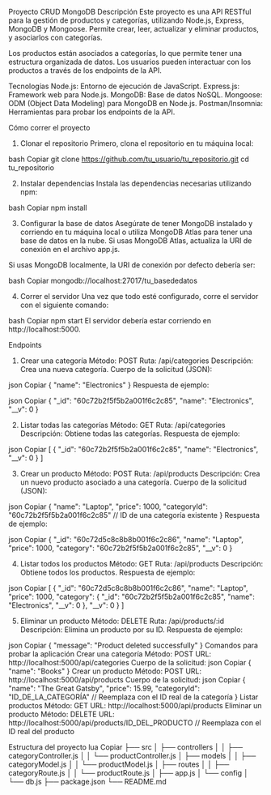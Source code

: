 

Proyecto CRUD MongoDB
Descripción
Este proyecto es una API RESTful para la gestión de productos y categorías, utilizando Node.js, Express, MongoDB y Mongoose. Permite crear, leer, actualizar y eliminar productos, y asociarlos con categorías.

Los productos están asociados a categorías, lo que permite tener una estructura organizada de datos. Los usuarios pueden interactuar con los productos a través de los endpoints de la API.

Tecnologías
Node.js: Entorno de ejecución de JavaScript.
Express.js: Framework web para Node.js.
MongoDB: Base de datos NoSQL.
Mongoose: ODM (Object Data Modeling) para MongoDB en Node.js.
Postman/Insomnia: Herramientas para probar los endpoints de la API.

Cómo correr el proyecto
1. Clonar el repositorio
Primero, clona el repositorio en tu máquina local:

bash
Copiar
git clone https://github.com/tu_usuario/tu_repositorio.git
cd tu_repositorio

2. Instalar dependencias
Instala las dependencias necesarias utilizando npm:

bash
Copiar
npm install

3. Configurar la base de datos
Asegúrate de tener MongoDB instalado y corriendo en tu máquina local o utiliza MongoDB Atlas para tener una base de datos en la nube. Si usas MongoDB Atlas, actualiza la URI de conexión en el archivo app.js.

Si usas MongoDB localmente, la URI de conexión por defecto debería ser:

bash
Copiar
mongodb://localhost:27017/tu_basededatos

4. Correr el servidor
Una vez que todo esté configurado, corre el servidor con el siguiente comando:

bash
Copiar
npm start
El servidor debería estar corriendo en http://localhost:5000.

Endpoints
1. Crear una categoría
Método: POST
Ruta: /api/categories
Descripción: Crea una nueva categoría.
Cuerpo de la solicitud (JSON):

json
Copiar
{
  "name": "Electronics"
}
Respuesta de ejemplo:

json
Copiar
{
  "_id": "60c72b2f5f5b2a001f6c2c85",
  "name": "Electronics",
  "__v": 0
}

2. Listar todas las categorías
Método: GET
Ruta: /api/categories
Descripción: Obtiene todas las categorías.
Respuesta de ejemplo:

json
Copiar
[
  {
    "_id": "60c72b2f5f5b2a001f6c2c85",
    "name": "Electronics",
    "__v": 0
  }
]

3. Crear un producto
Método: POST
Ruta: /api/products
Descripción: Crea un nuevo producto asociado a una categoría.
Cuerpo de la solicitud (JSON):

json
Copiar
{
  "name": "Laptop",
  "price": 1000,
  "categoryId": "60c72b2f5f5b2a001f6c2c85"  // ID de una categoría existente
}
Respuesta de ejemplo:

json
Copiar
{
  "_id": "60c72d5c8c8b8b001f6c2c86",
  "name": "Laptop",
  "price": 1000,
  "category": "60c72b2f5f5b2a001f6c2c85",
  "__v": 0
}

4. Listar todos los productos
Método: GET
Ruta: /api/products
Descripción: Obtiene todos los productos.
Respuesta de ejemplo:

json
Copiar
[
  {
    "_id": "60c72d5c8c8b8b001f6c2c86",
    "name": "Laptop",
    "price": 1000,
    "category": {
      "_id": "60c72b2f5f5b2a001f6c2c85",
      "name": "Electronics",
      "__v": 0
    },
    "__v": 0
  }
]

5. Eliminar un producto
Método: DELETE
Ruta: /api/products/:id
Descripción: Elimina un producto por su ID.
Respuesta de ejemplo:

json
Copiar
{
  "message": "Product deleted successfully"
}
Comandos para probar la aplicación
Crear una categoría
Método: POST
URL: http://localhost:5000/api/categories
Cuerpo de la solicitud:
json
Copiar
{
  "name": "Books"
}
Crear un producto
Método: POST
URL: http://localhost:5000/api/products
Cuerpo de la solicitud:
json
Copiar
{
  "name": "The Great Gatsby",
  "price": 15.99,
  "categoryId": "ID_DE_LA_CATEGORÍA"  // Reemplaza con el ID real de la categoría
}
Listar productos
Método: GET
URL: http://localhost:5000/api/products
Eliminar un producto
Método: DELETE
URL: http://localhost:5000/api/products/ID_DEL_PRODUCTO // Reemplaza con el ID real del producto


Estructura del proyecto
lua
Copiar
├── src
│   ├── controllers
│   │   ├── categoryController.js
│   │   └── productController.js
│   ├── models
│   │   ├── categoryModel.js
│   │   └── productModel.js
│   ├── routes
│   │   ├── categoryRoute.js
│   │   └── productRoute.js
│   ├── app.js
│   └── config
│       └── db.js
├── package.json
└── README.md
